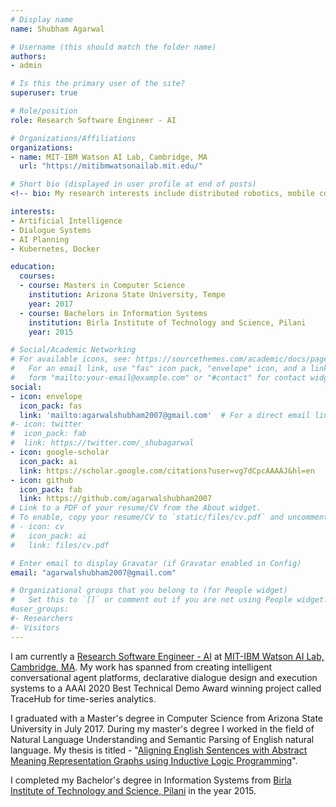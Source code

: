 ```yaml
---
# Display name
name: Shubham Agarwal

# Username (this should match the folder name)
authors:
- admin

# Is this the primary user of the site?
superuser: true

# Role/position
role: Research Software Engineer - AI

# Organizations/Affiliations
organizations:
- name: MIT-IBM Watson AI Lab, Cambridge, MA
  url: "https://mitibmwatsonailab.mit.edu/"

# Short bio (displayed in user profile at end of posts)
<!-- bio: My research interests include distributed robotics, mobile computing and programmable matter. -->

interests:
- Artificial Intelligence
- Dialogue Systems
- AI Planning
- Kubernetes, Docker

education:
  courses:
  - course: Masters in Computer Science
    institution: Arizona State University, Tempe
    year: 2017
  - course: Bachelors in Information Systems
    institution: Birla Institute of Technology and Science, Pilani
    year: 2015

# Social/Academic Networking
# For available icons, see: https://sourcethemes.com/academic/docs/page-builder/#icons
#   For an email link, use "fas" icon pack, "envelope" icon, and a link in the
#   form "mailto:your-email@example.com" or "#contact" for contact widget.
social:
- icon: envelope
  icon_pack: fas
  link: 'mailto:agarwalshubham2007@gmail.com'  # For a direct email link, use "mailto:test@example.org".
#- icon: twitter
#  icon_pack: fab
#  link: https://twitter.com/_shubagarwal
- icon: google-scholar
  icon_pack: ai
  link: https://scholar.google.com/citations?user=vg7dCpcAAAAJ&hl=en
- icon: github
  icon_pack: fab
  link: https://github.com/agarwalshubham2007
# Link to a PDF of your resume/CV from the About widget.
# To enable, copy your resume/CV to `static/files/cv.pdf` and uncomment the lines below.
# - icon: cv
#   icon_pack: ai
#   link: files/cv.pdf

# Enter email to display Gravatar (if Gravatar enabled in Config)
email: "agarwalshubham2007@gmail.com"

# Organizational groups that you belong to (for People widget)
#   Set this to `[]` or comment out if you are not using People widget.
#user_groups:
#- Researchers
#- Visitors
---
```


I am currently a [Research Software Engineer - AI](https://researcher.watson.ibm.com/researcher/view.php?person=ibm-Shubham.Agarwal) at [MIT-IBM Watson AI Lab, Cambridge, MA](https://mitibmwatsonailab.mit.edu/). My work has spanned from creating intelligent conversational agent platforms, declarative dialogue design and execution systems to a AAAI 2020 Best Technical Demo Award winning project called TraceHub for time-series analytics.

I graduated with a Master's degree in Computer Science from Arizona State University in July 2017. During my master's degree I worked in the field of Natural Language Understanding and Semantic Parsing of English natural language. My thesis is titled - "[Aligning English Sentences with Abstract Meaning Representation Graphs using Inductive Logic Programming](https://repository.asu.edu/attachments/189619/content/Agarwal_asu_0010N_17209.pdf)".

I completed my Bachelor's degree in Information Systems from [Birla Institute of Technology and Science, Pilani](http://www.bits-pilani.ac.in/) in the year 2015.
